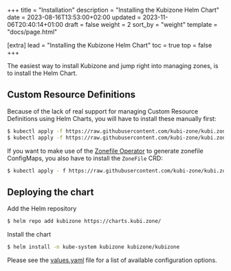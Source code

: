 +++
title = "Installation"
description = "Installing the Kubizone Helm Chart"
date = 2023-08-16T13:53:00+02:00
updated = 2023-11-06T20:40:14+01:00
draft = false
weight = 2
sort_by = "weight"
template = "docs/page.html"

[extra]
lead = "Installing the Kubizone Helm Chart"
toc = true
top = false
+++

The easiest way to install Kubizone and jump right into managing zones, is to install the Helm Chart.

## Custom Resource Definitions

Because of the lack of real support for managing Custom Resource Definitions using Helm Charts,
you will have to install these manually first:

```bash
$ kubectl apply -f https://raw.githubusercontent.com/kubi-zone/kubi.zone/main/crds/kubi.zone/v1alpha1/Record.yaml
$ kubectl apply -f https://raw.githubusercontent.com/kubi-zone/kubi.zone/main/crds/kubi.zone/v1alpha1/Zone.yaml
```

If you want to make use of the [Zonefile Operator](../operators/zonefile) to generate zonefile ConfigMaps,
you also have to install the `ZoneFile` CRD:
```bash
$ kubectl apply - f https://raw.githubusercontent.com/kubi-zone/kubi.zone/main/crds/kubi.zone/v1alpha1/ZoneFile.yaml
```

## Deploying the chart
Add the Helm repository
```bash
$ helm repo add kubizone https://charts.kubi.zone/
```

Install the chart
```bash
$ helm install -n kube-system kubizone kubizone/kubizone
```

Please see the [values.yaml](https://github.com/kubi-zone/charts/blob/main/charts/kubizone/values.yaml) file for a list of available configuration options.
